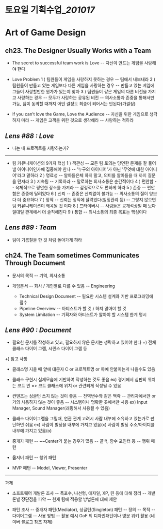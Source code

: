 ﻿# 토요일 기획수업_*201017*

# Art  of Game Design

## ch23. The Designer Usually Works with a Team

- The secret to successful team work is Love
-- 자신이 만드는 게임을 사랑해야 한다

- Love Problem
1 ) 팀원들이 게임을 사랑하지 못하는 경우
-- 팀에서 내보내라
2 ) 팀원들이 만들고 있는 게임보다 다른 게임을 사랑하는 경우
-- 만들고 있는 게임에 그들이 사랑할만한 뭔가가 있는지 찾자
3 ) 팀원들이 같은 게임의 다른 비전을 가지고 사랑하는 경우
-- 모두가 사랑하는 공유된 비전
-- 의사소통과 존중을 통해서만 가능, 팀이 동의할 때까지 어떤 결정도 최종이 되어서는 안된다(가결정)

- If you can't love the Game, Love the Audience
-- 자신을 위한 게임으로 생각하지 마라
-- 게임은 고객을 위한 것으로 생각해라
-- 사랑하는 척하라

## *Lens #88 : Love*
- 나는 내 프로젝트를 사랑하는가?

------

- 팀 커뮤니케이션의 9가지 핵심
1 ) 객관성
-- 모든 팀 토의는 당면한 문제를 잘 풀어낼 아이디어인가에 집중해야 한다
-- '누구의 아이디어'가 아닌 '무엇에 대한 아이디어'라고 말하라
2 ) 명료성
-- 알아들은체 하지 말고, 의미를 알아들을 때 까지 질문을 던져라
3 ) 지속됨
-- 기록하라
-- 말로하는 의사소통은 순간적이다
4 ) 편안함
-- 육체적으로 평안한 장소를 가져라
-- 감정적으로도 편하게 하라
5 ) 존중
-- 편안함은 존중에 달려있다
6 ) 신뢰
-- 존중은 신뢰없이 불가능
-- 의사소통의 질이 양보다 더 중요하다
7 ) 정직
-- 신뢰는 정직에 달려있다(일정관리 등)
-- 그렇지 않으면 팀 커뮤니케이션이 왜곡될 것 이다
8 ) 프라이버시
-- 사람들은 공개석상일 때 보다 일대일 관계에서 더 솔직해진다
9 ) 통합
-- 의사소통의 최종 목표는 핵심이다

## *Lens #89 : Team*
- 팀이 기름칠을 한 것 처럼 돌아가게 하라


## ch24. The Team sometimes Communicates Through Document
- 문서의 목적
-- 기억, 의사소통

- 게임문서
-- 회사 / 개인별로 다를 수 있음
-- Engineering
	- Technical Design Document
	-- 필요한 시스템 설계와 기반 프로그래밍에 필수
	- Pipeline Overview
	-- 아티스트가 할 것 / 하지 말아야 할 것
	- System Limitation
	-- 기획자와 아티스트가 알아야 할 시스템 한계 명시


## *Lens #90 : Document*
- 필요한 문서를 작성하고 있고, 필요하지 않은 문서는 생략하고 있어야 한다
+) 전체 클래스 다이어 그램, 시퀸스 다이어 그램 등

+) 참고 사항
- 클래스명 지을 때 앞에 대문자 C or 프로젝트명 or 아예 안붙이는게 나을수도 있음

- 클래스 구현시 실제모습에 기반하여 작성하는 것도 좋음
ex) 경기에서 심판의 위치는 코트 안 => 코트 클래스에 위치 or 관련되게 작성될 수 있음

- 컨텐츠는 싱글턴 쓰지 않는 것이 좋음
-- 전역변수와 같은 맥락
-- 관리자에서만 or 거의 사용하지 않는 것이 좋음
-- 시스템이나 명확한 곳에서만 사용
ex) Input Manager, Sound Manager(래핑해서 사용될 수 있음)

- 클래스 다이어그램을 그릴때, 연관 관계 고려시 사람 내부에 소유하고 있는가로 판단하면 쉬움
ex) 사람이 빌딩을 내부에 가지고 있음(x)
사람이 빌딩 주소/아이디를 내부에 가지고 있음(o)

- 중개자 패턴
-- ~~Center가 붙는 경우가 많음
-- 콜백, 함수 포인터 등
-- 행위 패턴

- 옵저버 패턴
-- 행위 패턴

- MVP 패턴
-- Model, Viewer, Presenter

-----------------------------------------

과제
- 소프트웨어 개발론 조사
-- 폭포수, 나선형, 애자일, XP, 린 등에 대해 정리
-- 개발론별 장단점을 파악 
-- 현재 팀에 적용할 방법론에 대해 제안

- 패턴 조사
-- 중개자 패턴(Mediator), 싱글턴(Singleton) 패턴
-- 정의
-- 목적 
-- 다이어그램 
-- 사용 방법 
-- 활용 예시 GoF 의 디자인패턴이나 영문 위키 활용 (네이버 블로그 참조 자제)



